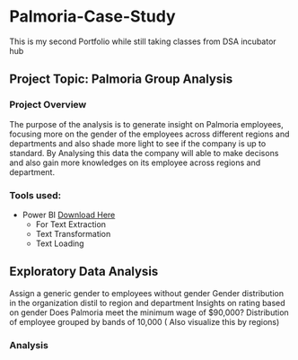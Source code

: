 # Palmoria-Case-Study
This is my second Portfolio while still taking classes from DSA incubator hub

## Project Topic: Palmoria Group Analysis

### Project Overview
The purpose of the analysis is to generate insight on Palmoria employees, focusing more on the gender of the employees across different regions and departments and also shade more light to see if the company is up to standard. By Analysing this data the company will able to make decisons and also gain more knowledges on its employee across regions and department.

### Tools used:
- Power BI [Download Here](https://www.powerbi.com)
  - For Text Extraction
  - Text Transformation 
  - Text Loading

## Exploratory Data Analysis
Assign a generic gender to employees without gender
Gender distribution in the organization distil to region and department
Insights on rating based on gender 
Does Palmoria meet the minimum wage of $90,000?
Distribution of employee grouped by bands of 10,000 ( Also visualize this by regions)

### Analysis






 


